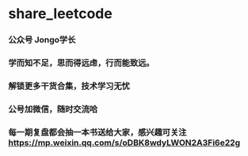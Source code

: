 # share_leetcode

### 公众号 Jongo学长
### 学而知不足，思而得远虑，行而能致远。
### 解锁更多干货合集，技术学习无忧
### 公号加微信，随时交流哈

### 每一期复盘都会抽一本书送给大家，感兴趣可关注 https://mp.weixin.qq.com/s/oDBK8wdyLWON2A3Fi6e22g